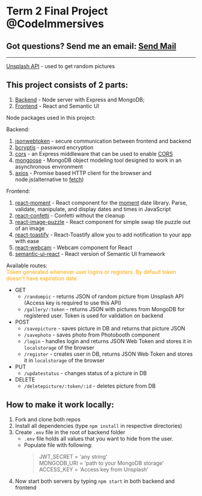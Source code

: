 # Term 2 Final Project @CodeImmersives

## Got questions? Send me an email: <a href="mailto:nikolay.kim@codeimmersives.com?Subject=Hello" target="_top">Send Mail</a>

<hr>

[Unsplash API](https://unsplash.com/developers) - used to get random pictures

## This project consists of 2 parts:
1. [Backend](https://github.com/ignitikus/term-2-final-project-backend) - Node server with Express and MongoDB;
2. [Frontend](https://github.com/ignitikus/term-2-final-project-frontend) - React and Semantic UI

Node packages used in this project: 

Backend: 

1. [jsonwebtoken](https://jwt.io/) - secure communication between frontend and backend
2. [bcryptjs](https://www.npmjs.com/package/bcryptjs) - password encryption
3. [cors](https://www.npmjs.com/package/cors) - an Express middleware that can be used to enable [CORS](https://en.wikipedia.org/wiki/Cross-origin_resource_sharing)
4. [mongoose](https://mongoosejs.com/) -  MongoDB object modeling tool designed to work in an asynchronous environment
5. [axios](https://www.npmjs.com/package/axios) - Promise based HTTP client for the browser and node.js(alternative to [fetch](https://www.npmjs.com/package/fetch))

Frontend: 

1. [react-moment](https://www.npmjs.com/package/react-moment) - React component for the [moment](https://momentjs.com/) date library. Parse, validate, manipulate, and display dates and times in JavaScript
2. [react-confetti](https://www.npmjs.com/package/react-confetti) - Confetti without the cleanup
3. [react-image-puzzle](https://www.npmjs.com/package/react-image-puzzle) - React component for simple swap tile puzzle out of an image
4. [react-toastify](https://www.npmjs.com/package/react-toastify) - React-Toastify allow you to add notification to your app with ease
5. [react-webcam](https://www.npmjs.com/package/react-webcam) - Webcam component for React
6. [semantic-ui-react](https://react.semantic-ui.com/) - React version of Semantic UI framework

Available routes: \
<span style="color:orange">Token generated whenever user logins or registers. By default token doesn't have expiration date</span>
   * GET
      * `/randompic` - returns JSON of random picture from Unsplash API (Access key is required to use this API)
      * `/gallery/:token` - returns JSON with pictures from MongoDB for registered user. Token is used for validation on backend
   * POST
      * `/savepicture` - saves picture in DB and returns that picture JSON
      * `/savephoto` - saves photo from Photobooth component
      * `/login` - handles login and returns JSON Web Token and stores it in `localstorage` of the browser
      * `/register` - creates user in DB, returns JSON Web Token and stores it in `localstorage` of the browser
   * PUT
      * `/updatestatus` - changes status of a picture in DB
   * DELETE 
      * `/deletepicture/:token/:id` - deletes picture from DB

      
## How to make it work locally:
   1. Fork and clone both repos
   2. Install all dependencies (type `npm install` in respective directories)
   3. Create `.env` file in the root of backend folder
      * `.env` file holds all values that you want to hide from the user. 
      * Populate file with following: 
         >JWT_SECRET = 'any string' <br>
         >MONGODB_URI = 'path to your MongoDB storage' <br>
         >ACCESS_KEY = 'Access key from Unsplash'
   4. Now start both servers by typing `npm start` in both backend and frontend
